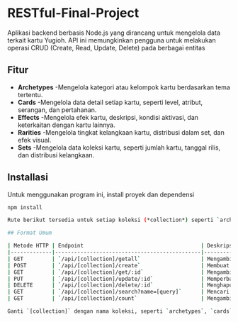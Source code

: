 # RESTful-Final-Project
Aplikasi backend berbasis Node.js yang dirancang untuk mengelola data terkait kartu Yugioh. API ini memungkinkan pengguna untuk melakukan operasi CRUD (Create, Read, Update, Delete) pada berbagai entitas 

## Fitur
- **Archetypes**
    -Mengelola kategori atau kelompok kartu berdasarkan tema tertentu.
- **Cards** 
    -Mengelola data detail setiap kartu, seperti level, atribut, serangan, dan pertahanan.
- **Effects** 
    -Mengelola efek kartu, deskripsi, kondisi aktivasi, dan keterkaitan dengan kartu lainnya.
- **Rarities** 
    -Mengelola tingkat kelangkaan kartu, distribusi dalam set, dan efek visual.
- **Sets** 
    -Mengelola data koleksi kartu, seperti jumlah kartu, tanggal rilis, dan distribusi kelangkaan.

## Installasi
Untuk menggunakan program ini, install proyek dan dependensi
```bash
npm install

Rute berikut tersedia untuk setiap koleksi (*collection*) seperti `archetypes`, `cards`, `effects`, `rarities`, dan `sets`:

## Format Umum

| Metode HTTP | Endpoint                                     | Deskripsi                      |
|-------------|----------------------------------------------|--------------------------------|
| GET         | `/api/[collection]/getall`                   | Mengambil semua entri          |
| POST        | `/api/[collection]/create`                   | Membuat entri baru             |
| GET         | `/api/[collection]/get/:id`                  | Mengambil entri berdasarkan ID |
| PUT         | `/api/[collection]/update/:id`               | Memperbarui entri berdasarkan ID |
| DELETE      | `/api/[collection]/delete/:id`               | Menghapus entri berdasarkan ID |
| GET         | `/api/[collection]/search?name=[query]`      | Mencari entri berdasarkan nama |
| GET         | `/api/[collection]/count`                    | Mengambil total jumlah entri   |

Ganti `[collection]` dengan nama koleksi, seperti `archetypes`, `cards`, dan sebagainya.
